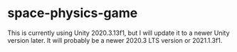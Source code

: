 # space-physics-game

This is currently using Unity 2020.3.13f1, but I will update it to a newer Unity version later. It will probably be a newer 2020.3 LTS version or 2021.1.3f1.

